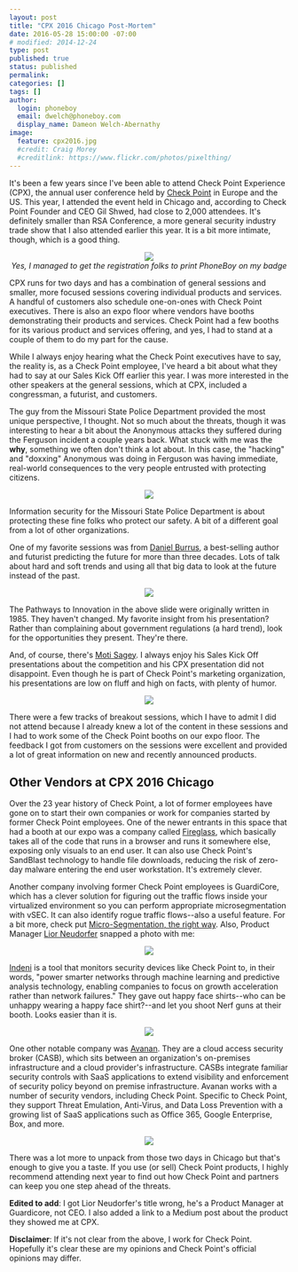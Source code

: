 ```yaml
---
layout: post
title: "CPX 2016 Chicago Post-Mortem"
date: 2016-05-28 15:00:00 -07:00
# modified: 2014-12-24
type: post
published: true
status: published
permalink: 
categories: []
tags: []
author:
  login: phoneboy
  email: dwelch@phoneboy.com
  display_name: Dameon Welch-Abernathy
image:
  feature: cpx2016.jpg
  #credit: Craig Morey
  #creditlink: https://www.flickr.com/photos/pixelthing/
---
```

It's been a few years since I've been able to attend Check Point Experience (CPX), the annual user conference held by [Check Point](https://www.checkpoint.com) in Europe and the US. This year, I attended the event held in Chicago and, according to Check Point Founder and CEO Gil Shwed, had close to 2,000 attendees. It's definitely smaller than RSA Conference, a more general security industry trade show that I also attended earlier this year. It is a bit more intimate, though, which is a good thing.

<center><img src="/images/cpx2016-phoneboy-badge.jpg"></center>
<center><i>Yes, I managed to get the registration folks to print PhoneBoy on my badge</i></center>

CPX runs for two days and has a combination of general sessions and smaller, more focused sessions covering individual products and services. A handful of customers also schedule one-on-ones with Check Point executives. There is also an expo floor where vendors have booths demonstrating their products and services. Check Point had a few booths for its various product and services offering, and yes, I had to stand at a couple of them to do my part for the cause. 

While I always enjoy hearing what the Check Point executives have to say, the reality is, as a Check Point employee, I've heard a bit about what they had to say at our Sales Kick Off earlier this year. I was more interested in the other speakers at the general sessions, which at CPX, included a congressman, a futurist, and customers. 

The guy from the Missouri State Police Department provided the most unique perspective, I thought. Not so much about the threats, though it was interesting to hear a bit about the Anonymous attacks they suffered during the Ferguson incident a couple years back. What stuck with me was the **why**, something we often don't think a lot about. In this case, the "hacking" and "doxxing" Anonymous was doing in Ferguson was having immediate, real-world consequences to the very people entrusted with protecting citizens. 

<center><img src="/images/cpx2016-police.jpg"></center>

Information security for the Missouri State Police Department is about protecting these fine folks who protect our safety. A bit of a different goal from a lot of other organizations.

One of my favorite sessions was from [Daniel Burrus](https://www.linkedin.com/in/danielburrus), a best-selling author and futurist predicting the future for more than three decades. Lots of talk about hard and soft trends and using all that big data to look at the future instead of the past.

<center><img src="/images/cpx2016-burrus-innovation.jpg"></center>

The Pathways to Innovation in the above slide were originally written in 1985. They haven't changed. My favorite insight from his presentation? Rather than complaining about government regulations (a hard trend), look for the opportunities they present. They're there. 

And, of course, there's [Moti Sagey](https://il.linkedin.com/in/motisagey). I always enjoy his Sales Kick Off presentations about the competition and his CPX presentation did not disappoint. Even though he is part of Check Point's marketing organization, his presentations are low on fluff and high on facts, with plenty of humor. 

<center><img src="/images/cpx2016-moti.jpg"></center>

There were a few tracks of breakout sessions, which I have to admit I did not attend because I already knew a lot of the content in these sessions and I had to work some of the Check Point booths on our expo floor. The feedback I got from customers on the sessions were excellent and provided a lot of great information on new and recently announced products. 

## Other Vendors at CPX 2016 Chicago

Over the 23 year history of Check Point, a lot of former employees have gone on to start their own companies or work for companies started by former Check Point employees. One of the newer entrants in this space that had a booth at our expo was a company called [Fireglass](https://fire.glass/), which basically takes all of the code that runs in a browser and runs it somewhere else, exposing only visuals to an end user. It can also use Check Point's SandBlast technology to handle file downloads, reducing the risk of zero-day malware entering the end user workstation. It's extremely clever.

Another company involving former Check Point employees is GuardiCore, which has a clever solution for figuring out the traffic flows inside your virtualized environment so you can perform appropriate microsegmentation with vSEC. It can also identify rogue traffic flows--also a useful feature. For a bit more, check put [Micro-Segmentation, the right way](https://medium.com/@liorus/micro-segmentation-the-right-way-19636e831c8e). Also, Product Manager [Lior Neudorfer](https://twitter.com/liorus) snapped a photo with me:

<center><img src="/images/cpx2016-phoneboy-guardicore.jpg"></center>

[Indeni](http://www.indent.com) is a tool that monitors security devices like Check Point to, in their words, "power smarter networks through machine learning and predictive analysis technology, enabling companies to focus on growth acceleration rather than network failures." They gave out happy face shirts--who can be unhappy wearing a happy face shirt?--and let you shoot Nerf guns at their booth. Looks easier than it is.

<center><img src="/images/cpx2016-phoneboy-indeni.jpg"></center>

One other notable company was [Avanan](http://www.avanan.com/). They are a cloud access security broker (CASB), which sits between an organization's on-premises infrastructure and a cloud provider's infrastructure. CASBs integrate familiar security controls with SaaS applications to extend visibility and enforcement of security policy beyond on premise infrastructure. Avanan works with a number of security vendors, including Check Point. Specific to Check Point, they support Threat Emulation, Anti-Virus, and Data Loss Prevention with a growing list of SaaS applications such as Office 365, Google Enterprise, Box, and more.  

<center><img src="/images/avanan-cp.png"></center>

There was a lot more to unpack from those two days in Chicago but that's enough to give you a taste. If you use (or sell) Check Point products, I highly recommend attending next year to find out how Check Point and partners can keep you one step ahead of the threats.

**Edited to add**: I got Lior Neudorfer's title wrong, he's a Product Manager at Guardicore, not CEO. I also added a link to a Medium post about the product they showed me at CPX.

**Disclaimer**: If it's not clear from the above, I work for Check Point. Hopefully it's clear these are my opinions and Check Point's official opinions may differ. 
